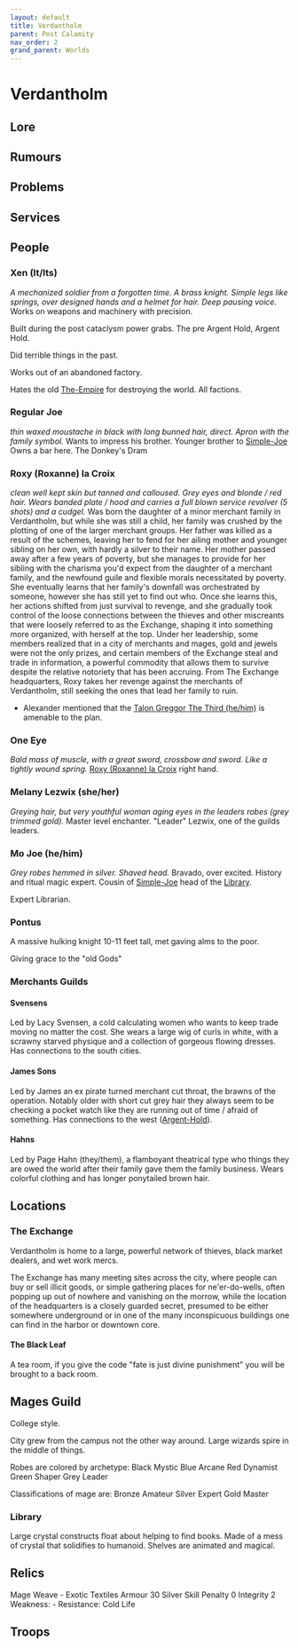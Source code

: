 ```yaml
---
layout: default
title: Verdantholm
parent: Post Calamity
nav_order: 2
grand_parent: Worlds
---
```

# Verdantholm

## Lore

## Rumours

## Problems

## Services

## People

### Xen (It/Its)
*A mechanized soldier from a forgotten time. A brass knight. Simple legs like springs, over designed hands and a helmet for hair. Deep pausing voice.*
Works on weapons and machinery with precision.

Built during the post cataclysm power grabs. The pre Argent Hold, Argent Hold.

Did terrible things in the past.

Works out of an abandoned factory.

Hates the old [The-Empire](Game/Worlds/Post-Calamity/The-Empire) for destroying the world. All factions.

### Regular Joe
*thin waxed moustache in black with long bunned hair, direct. Apron with the family symbol.*
Wants to impress his brother. 
Younger brother to [Simple-Joe](Game/Worlds/Post-Calamity/Simple-Joe)
Owns a bar here. The Donkey's Dram


### Roxy (Roxanne) la Croix
*clean well kept skin but tanned and calloused. Grey eyes and blonde / red hair. Wears banded plate / hood and carries a full blown service revolver (5 shots) and a cudgel.*
Was born the daughter of a minor merchant family in Verdantholm, but while she was still a child, her family was crushed by the plotting of one of the larger merchant groups. Her father was killed as a result of the schemes, leaving her to fend for her ailing mother and younger sibling on her own, with hardly a silver to their name. Her mother passed away after a few years of poverty, but she manages to provide for her sibling with the charisma you'd expect from the daughter of a merchant family, and the newfound guile and flexible morals necessitated by poverty. She eventually learns that her family's downfall was orchestrated by someone, however she has still yet to find out who. Once she learns this, her actions shifted from just survival to revenge, and she gradually took control of the loose connections between the thieves and other miscreants that were loosely referred to as the Exchange, shaping it into something more organized, with herself at the top. Under her leadership, some members realized that in a city of merchants and mages, gold and jewels were not the only prizes, and certain members of the Exchange steal and trade in information, a powerful commodity that allows them to survive despite the relative notoriety that has been accruing. From The Exchange headquarters, Roxy takes her revenge against the merchants of Verdantholm, still seeking the ones that lead her family to ruin.

* Alexander mentioned that the [Talon Greggor The Third (he/him)](Game/Worlds/Post-Calamity/Calphion#Talon%20Greggor%20The%20Third%20(he/him)) is amenable to the plan.

### One Eye
*Bald mass of muscle, with a great sword, crossbow and sword. Like a tightly wound spring.*
[Roxy (Roxanne) la Croix](#Roxy%20(Roxanne)%20la%20Croix) right hand.

### Melany Lezwix (she/her)
*Greying hair, but very youthful woman aging eyes in the leaders robes (grey trimmed gold).*
Master level enchanter. "Leader" Lezwix, one of the guilds leaders.

### Mo Joe (he/him)
*Grey robes hemmed in silver. Shaved head.*
Bravado, over excited.
History and ritual magic expert.
Cousin of [Simple-Joe](Game/Worlds/Post-Calamity/Simple-Joe)
head of the [Library](#Library).

Expert Librarian. 

### Pontus
A massive hulking knight 10-11 feet tall, met gaving alms to the poor. 

Giving grace to the "old Gods"

### Merchants Guilds

#### Svensens
Led by Lacy Svensen, a cold calculating women who wants to keep trade moving no matter the cost. She wears a large wig of curls in white, with a scrawny starved physique and a collection of gorgeous flowing dresses. Has connections to the south cities.

#### James Sons
Led by James an ex pirate turned merchant cut throat, the brawns of the operation. Notably older with short cut grey hair they always seem to be checking a pocket watch like they are running out of time / afraid of something. Has connections to the west ([Argent-Hold](Game/Worlds/Post-Calamity/Argent-Hold)).

#### Hahns

Led by Page Hahn (they/them), a flamboyant theatrical type who things they are owed the world after their family gave them the family business. Wears colorful clothing and has longer ponytailed brown hair.



## Locations
### The Exchange
Verdantholm is home to a large, powerful network of thieves, black market dealers, and wet work mercs.

The Exchange has many meeting sites across the city, where people can buy or sell illicit goods, or simple gathering places for ne'er-do-wells, often popping up out of nowhere and vanishing on the morrow, while the location of the headquarters is a closely guarded secret, presumed to be either somewhere underground or in one of the many inconspicuous buildings one can find in the harbor or downtown core.

#### The Black Leaf
A tea room, if you give the code "fate is just divine punishment" you will be brought to a back room.


## Mages Guild
College style.

City grew from the campus not the other way around. Large wizards spire in the middle of things.

Robes are colored by archetype:
Black Mystic
Blue Arcane
Red Dynamist
Green Shaper
Grey Leader

Classifications of mage are:
Bronze Amateur
Silver Expert
Gold Master

### Library
Large crystal constructs float about helping to find books. Made of a mess of crystal that solidifies to humanoid.
Shelves are animated and magical.

## Relics

Mage Weave - Exotic Textiles Armour 30 Silver 
Skill Penalty 0 
Integrity 2 
Weakness: - 
Resistance: Cold Life

## Troops